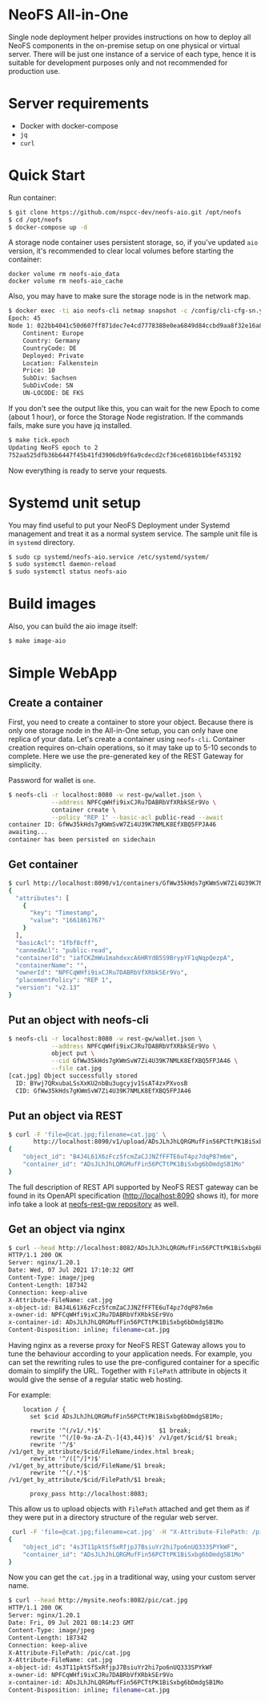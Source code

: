 # NeoFS All-in-One

Single node deployment helper provides instructions on how to deploy all NeoFS
components in the on-premise setup on one physical or virtual server. There will
be just one instance of a service of each type, hence it is suitable for
development purposes only and not recommended for production use.

# Server requirements

- Docker with docker-compose
- `jq`
- `curl`

# Quick Start

Run container:

``` sh
$ git clone https://github.com/nspcc-dev/neofs-aio.git /opt/neofs
$ cd /opt/neofs
$ docker-compose up -d
```

A storage node container uses persistent storage, so, if you've updated `aio` version, it's recommended to clear local
volumes before starting the container:

```
docker volume rm neofs-aio_data
docker volume rm neofs-aio_cache
```

Also, you may have to make sure the storage node is in the network
map.

``` sh
$ docker exec -ti aio neofs-cli netmap snapshot -c /config/cli-cfg-sn.yaml --rpc-endpoint 127.0.0.1:8080
Epoch: 45
Node 1: 022bb4041c50d607ff871dec7e4cd7778388e0ea6849d84ccbd9aa8f32e16a8131 ONLINE /dns4/localhost/tcp/8080
    Continent: Europe
    Country: Germany
    CountryCode: DE
    Deployed: Private
    Location: Falkenstein
    Price: 10
    SubDiv: Sachsen
    SubDivCode: SN
    UN-LOCODE: DE FKS

```

If you don't see the output like this, you can wait for the new Epoch to come
(about 1 hour), or force the Storage Node registration.
If the commands fails, make sure you have jq installed.

``` sh
$ make tick.epoch
Updating NeoFS epoch to 2
752aa525dfb36b6447f45b41fd3906db9f6a9cdecd2cf36ce6816b1b6ef453192
```

Now everything is ready to serve your requests.

# Systemd unit setup

You may find useful to put your NeoFS Deployment under Systemd management and
treat it as a normal system service. The sample unit file is in `systemd`
directory.

``` sh
$ sudo cp systemd/neofs-aio.service /etc/systemd/system/
$ sudo systemctl daemon-reload
$ sudo systemctl status neofs-aio
```

# Build images

Also, you can build the aio image itself:

``` sh
$ make image-aio
```

# Simple WebApp

## Create a container

First, you need to create a container to store your object. Because there is
only one storage node in the All-in-One setup, you can only have one replica of
your data. Let's create a container using `neofs-cli`. Container creation
requires on-chain operations, so it may take up to 5-10 seconds to complete.
Here we use the pre-generated key of the REST Gateway for simplicity.

Password for wallet is `one`.

``` sh
$ neofs-cli -r localhost:8080 -w rest-gw/wallet.json \
            --address NPFCqWHfi9ixCJRu7DABRbVfXRbkSEr9Vo \
            container create \
            --policy "REP 1" --basic-acl public-read --await
container ID: GfWw35kHds7gKWmSvW7Zi4U39K7NMLK8EfXBQ5FPJA46
awaiting...
container has been persisted on sidechain
```

## Get container

```sh
$ curl http://localhost:8090/v1/containers/GfWw35kHds7gKWmSvW7Zi4U39K7NMLK8EfXBQ5FPJA46 | jq
{
  "attributes": [
    {
      "key": "Timestamp",
      "value": "1661861767"
    }
  ],
  "basicAcl": "1fbf8cff",
  "cannedAcl": "public-read",
  "containerId": "iafCKZmWu1mahdxxcA6HRYdB5S9BrypYF1qNqpQezpA",
  "containerName": "",
  "ownerId": "NPFCqWHfi9ixCJRu7DABRbVfXRbkSEr9Vo",
  "placementPolicy": "REP 1",
  "version": "v2.13"
}
```

## Put an object with neofs-cli

``` sh
$ neofs-cli -r localhost:8080 -w rest-gw/wallet.json \
            --address NPFCqWHfi9ixCJRu7DABRbVfXRbkSEr9Vo \
            object put \
            --cid GfWw35kHds7gKWmSvW7Zi4U39K7NMLK8EfXBQ5FPJA46 \
            --file cat.jpg
[cat.jpg] Object successfully stored
  ID: BYwj7QRxubaLSsXxKU2nbBu3ugcyjv1SsAT4zxPXvosB
  CID: GfWw35kHds7gKWmSvW7Zi4U39K7NMLK8EfXBQ5FPJA46
```

## Put an object via REST

``` sh
$ curl -F 'file=@cat.jpg;filename=cat.jpg' \
       http://localhost:8090/v1/upload/ADsJLhJhLQRGMufFin56PCTtPK1BiSxbg6bDmdgSB1Mo
{
    "object_id": "B4J4L61X6zFcz5fcmZaCJJNZfFFTE6uT4pz7dqP87m6m",
    "container_id": "ADsJLhJhLQRGMufFin56PCTtPK1BiSxbg6bDmdgSB1Mo"
}
```

The full description of REST API supported by NeoFS REST gateway can be found in
its OpenAPI specification ([http://localhost:8090](http://localhost:8090) shows
it), for more info take a look at [neofs-rest-gw repository](https://github.com/nspcc-dev/neofs-rest-gw)
as well.

## Get an object via nginx

``` sh
$ curl --head http://localhost:8082/ADsJLhJhLQRGMufFin56PCTtPK1BiSxbg6bDmdgSB1Mo/cat.jpg
HTTP/1.1 200 OK
Server: nginx/1.20.1
Date: Wed, 07 Jul 2021 17:10:32 GMT
Content-Type: image/jpeg
Content-Length: 187342
Connection: keep-alive
X-Attribute-FileName: cat.jpg
x-object-id: B4J4L61X6zFcz5fcmZaCJJNZfFFTE6uT4pz7dqP87m6m
x-owner-id: NPFCqWHfi9ixCJRu7DABRbVfXRbkSEr9Vo
x-container-id: ADsJLhJhLQRGMufFin56PCTtPK1BiSxbg6bDmdgSB1Mo
Content-Disposition: inline; filename=cat.jpg
```

Having nginx as a reverse proxy for NeoFS REST Gateway allows you to tune the
behaviour according to your application needs. For example, you can set the
rewriting rules to use the pre-configured container for a specific domain to
simplify the URL. Together with `FilePath` attribute in objects it would give
the sense of a regular static web hosting.

For example:

``` nginx
    location / {
      set $cid ADsJLhJhLQRGMufFin56PCTtPK1BiSxbg6bDmdgSB1Mo;

      rewrite '^(/v1/.*)$'                $1 break;
      rewrite '^(/[0-9a-zA-Z\-]{43,44})$' /v1/get/$cid/$1 break;
      rewrite '^/$'                       /v1/get_by_attribute/$cid/FileName/index.html break;
      rewrite '^/([^/]*)$'                /v1/get_by_attribute/$cid/FileName/$1 break;
      rewrite '^(/.*)$'                   /v1/get_by_attribute/$cid/FilePath/$1 break;

      proxy_pass http://localhost:8083;
```

This allow us to upload objects with `FilePath` attached and get them as if they
were put in a directory structure of the regular web server.

``` sh
 curl -F 'file=@cat.jpg;filename=cat.jpg' -H "X-Attribute-FilePath: /pic/cat.jpg" http://localhost:8090/v1/upload/ADsJLhJhLQRGMufFin56PCTtPK1BiSxbg6bDmdgSB1Mo 
{
	"object_id": "4s3T11pktSfSxRfjpJ7BsiuYr2hi7po6nUQ333SPYkWF",
	"container_id": "ADsJLhJhLQRGMufFin56PCTtPK1BiSxbg6bDmdgSB1Mo"
}
```

Now you can get the `cat.jpg` in a traditional way, using your custom server name.

``` sh
$ curl --head http://mysite.neofs:8082/pic/cat.jpg
HTTP/1.1 200 OK
Server: nginx/1.20.1
Date: Fri, 09 Jul 2021 08:14:23 GMT
Content-Type: image/jpeg
Content-Length: 187342
Connection: keep-alive
X-Attribute-FilePath: /pic/cat.jpg
X-Attribute-FileName: cat.jpg
x-object-id: 4s3T11pktSfSxRfjpJ7BsiuYr2hi7po6nUQ333SPYkWF
x-owner-id: NPFCqWHfi9ixCJRu7DABRbVfXRbkSEr9Vo
x-container-id: ADsJLhJhLQRGMufFin56PCTtPK1BiSxbg6bDmdgSB1Mo
Content-Disposition: inline; filename=cat.jpg
```
